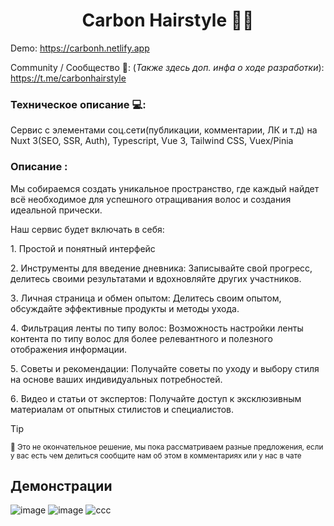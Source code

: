 <h1 align="center">Carbon Hairstyle 👨‍🎨</h1>

Demo: https://carbonh.netlify.app

Сommunity / Сообщество 🤝: (*Также здесь доп. инфа о ходе разработки*): https://t.me/carbonhairstyle

### Техническое описание 💻: 
Сервис с элементами соц.сети(публикации, комментарии, ЛК и т.д) на Nuxt 3(SEO, SSR, Auth), Typescript, Vue 3, Tailwind CSS, Vuex/Pinia

### Описание : 
Мы собираемся создать уникальное пространство, где каждый найдет всё необходимое для успешного отращивания волос и создания идеальной прически.

Наш сервис будет включать в себя:

1️. Простой и понятный интерфейс

2️. Инструменты для введение дневника: Записывайте свой прогресс, делитесь своими результатами и вдохновляйте других участников.

3️. Личная страница и обмен опытом: Делитесь своим опытом, обсуждайте эффективные продукты и методы ухода.

4️. Фильтрация ленты по типу волос: Возможность настройки ленты контента по типу волос для более релевантного и полезного отображения информации.

5️. Советы и рекомендации: Получайте советы по уходу и выбору стиля на основе ваших индивидуальных потребностей.

6️. Видео и статьи от экспертов: Получайте доступ к эксклюзивным материалам от опытных стилистов и специалистов.

> [!TIP]
> <sub>📌 Это не окончательное решение, мы пока рассматриваем разные предложения, если у вас есть чем делиться сообщите нам об этом в комментариях или у нас в чате</sub>

## Демонстрации
![image](https://github.com/dazzv/carbon/assets/93635327/55a68bf7-39f3-4415-a37b-5183e6dc8b4d)
![image](https://github.com/dazzv/carbon/assets/93635327/aa097f1d-0ab4-44be-9135-0b33bcaf582e)
![ccc](https://github.com/dazzv/carbon/assets/93635327/c079cca7-edc3-4247-9da3-a9478fcd15a6)






